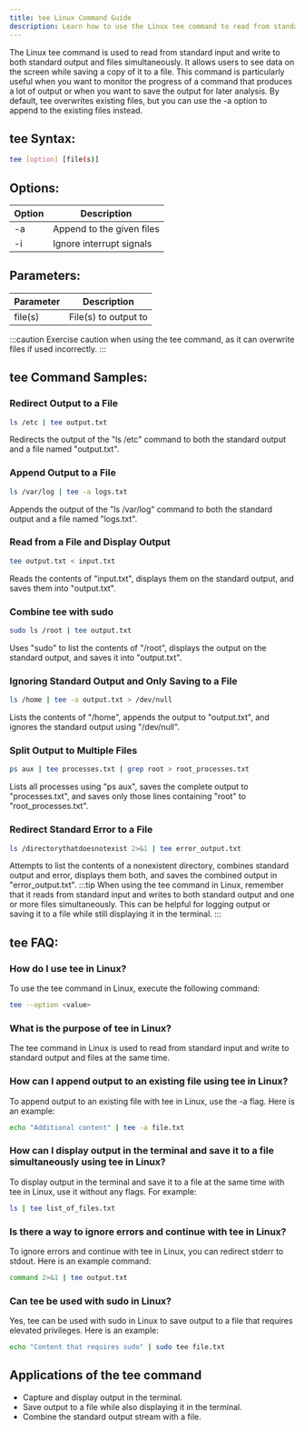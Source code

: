 ```yaml
---
title: tee Linux Command Guide
description: Learn how to use the Linux tee command to read from standard input and write to both standard output and files simultaneously.
---
```


The Linux tee command is used to read from standard input and write to both standard output and files simultaneously. It allows users to see data on the screen while saving a copy of it to a file. This command is particularly useful when you want to monitor the progress of a command that produces a lot of output or when you want to save the output for later analysis. By default, tee overwrites existing files, but you can use the -a option to append to the existing files instead.
## tee Syntax:
```bash
tee [option] [file(s)]
```
## Options:
| Option | Description                   |
|--------|-------------------------------|
| -a     | Append to the given files     |
| -i     | Ignore interrupt signals      |

## Parameters:
| Parameter    | Description                        |
|--------------|------------------------------------|
| file(s)      | File(s) to output to               |

:::caution
Exercise caution when using the tee command, as it can overwrite files if used incorrectly.
:::
## tee Command Samples:
### Redirect Output to a File
```bash
ls /etc | tee output.txt
```
Redirects the output of the "ls /etc" command to both the standard output and a file named "output.txt".

### Append Output to a File
```bash
ls /var/log | tee -a logs.txt
```
Appends the output of the "ls /var/log" command to both the standard output and a file named "logs.txt".

### Read from a File and Display Output
```bash
tee output.txt < input.txt
```
Reads the contents of "input.txt", displays them on the standard output, and saves them into "output.txt".

### Combine tee with sudo
```bash
sudo ls /root | tee output.txt
```
Uses "sudo" to list the contents of "/root", displays the output on the standard output, and saves it into "output.txt".

### Ignoring Standard Output and Only Saving to a File
```bash
ls /home | tee -a output.txt > /dev/null
```
Lists the contents of "/home", appends the output to "output.txt", and ignores the standard output using "/dev/null".

### Split Output to Multiple Files
```bash
ps aux | tee processes.txt | grep root > root_processes.txt
```
Lists all processes using "ps aux", saves the complete output to "processes.txt", and saves only those lines containing "root" to "root_processes.txt".

### Redirect Standard Error to a File
```bash
ls /directorythatdoesnotexist 2>&1 | tee error_output.txt
```
Attempts to list the contents of a nonexistent directory, combines standard output and error, displays them both, and saves the combined output in "error_output.txt".
:::tip
When using the tee command in Linux, remember that it reads from standard input and writes to both standard output and one or more files simultaneously. This can be helpful for logging output or saving it to a file while still displaying it in the terminal.
:::

## tee FAQ:
### How do I use tee in Linux?
To use the tee command in Linux, execute the following command:
```bash
tee --option <value>
```

### What is the purpose of tee in Linux?
The tee command in Linux is used to read from standard input and write to standard output and files at the same time.

### How can I append output to an existing file using tee in Linux?
To append output to an existing file with tee in Linux, use the -a flag. Here is an example:
```bash
echo "Additional content" | tee -a file.txt
```

### How can I display output in the terminal and save it to a file simultaneously using tee in Linux?
To display output in the terminal and save it to a file at the same time with tee in Linux, use it without any flags. For example:
```bash
ls | tee list_of_files.txt
```

### Is there a way to ignore errors and continue with tee in Linux?
To ignore errors and continue with tee in Linux, you can redirect stderr to stdout. Here is an example command:
```bash
command 2>&1 | tee output.txt
```

### Can tee be used with sudo in Linux?
Yes, tee can be used with sudo in Linux to save output to a file that requires elevated privileges. Here is an example:
```bash
echo "Content that requires sudo" | sudo tee file.txt
```
## Applications of the tee command

- Capture and display output in the terminal.
- Save output to a file while also displaying it in the terminal.
- Combine the standard output stream with a file.